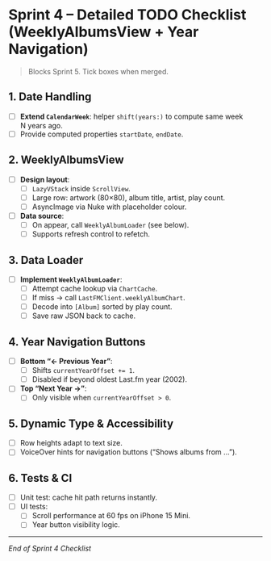 # Sprint 4 – Detailed TODO Checklist (WeeklyAlbumsView + Year Navigation)

> Blocks Sprint 5. Tick boxes when merged.

## 1. Date Handling

- [ ] **Extend `CalendarWeek`**: helper `shift(years:)` to compute same week N years ago.
- [ ] Provide computed properties `startDate`, `endDate`.

## 2. WeeklyAlbumsView

- [ ] **Design layout**:
  - [ ] `LazyVStack` inside `ScrollView`.
  - [ ] Large row: artwork (80×80), album title, artist, play count.
  - [ ] AsyncImage via Nuke with placeholder colour.
- [ ] **Data source**:
  - [ ] On appear, call `WeeklyAlbumLoader` (see below).
  - [ ] Supports refresh control to refetch.

## 3. Data Loader

- [ ] **Implement `WeeklyAlbumLoader`**:
  - [ ] Attempt cache lookup via `ChartCache`.
  - [ ] If miss → call `LastFMClient.weeklyAlbumChart`.
  - [ ] Decode into `[Album]` sorted by play count.
  - [ ] Save raw JSON back to cache.

## 4. Year Navigation Buttons

- [ ] **Bottom “← Previous Year”**:
  - [ ] Shifts `currentYearOffset += 1`.
  - [ ] Disabled if beyond oldest Last.fm year (2002).
- [ ] **Top “Next Year →”**:
  - [ ] Only visible when `currentYearOffset > 0`.

## 5. Dynamic Type & Accessibility

- [ ] Row heights adapt to text size.
- [ ] VoiceOver hints for navigation buttons (“Shows albums from …”).

## 6. Tests & CI

- [ ] Unit test: cache hit path returns instantly.
- [ ] UI tests:
  - [ ] Scroll performance at 60 fps on iPhone 15 Mini.
  - [ ] Year button visibility logic.

---

*End of Sprint 4 Checklist*
